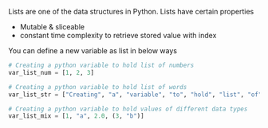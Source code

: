 Lists are one of the data structures in Python. Lists have certain properties
- Mutable & sliceable
- constant time complexity to retrieve stored value with index

You can define a new variable as list in below ways
```python
# Creating a python variable to hold list of numbers
var_list_num = [1, 2, 3]

# Creating a python variable to hold list of words
var_list_str = ["Creating", "a", "variable", "to", "hold", "list", "of", "words"]

# Creating a python variable to hold values of different data types
var_list_mix = [1, "a", 2.0, (3, "b")]
```